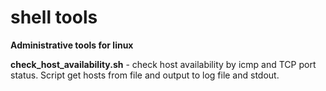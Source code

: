 # shell tools

<b>Administrative tools for linux</b>

<b>check_host_availability.sh</b> - check host availability by icmp and TCP port status. Script get hosts from file and output to log file and stdout.



